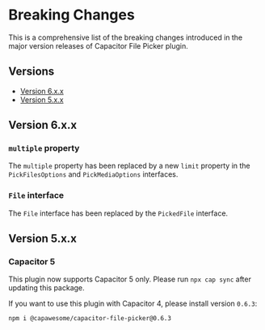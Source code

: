 # Breaking Changes

This is a comprehensive list of the breaking changes introduced in the major version releases of Capacitor File Picker plugin.

## Versions

- [Version 6.x.x](#version-6xx)
- [Version 5.x.x](#version-5xx)

## Version 6.x.x

### `multiple` property

The `multiple` property has been replaced by a new `limit` property in the `PickFilesOptions` and `PickMediaOptions` interfaces.

### `File` interface

The `File` interface has been replaced by the `PickedFile` interface.

## Version 5.x.x

### Capacitor 5

This plugin now supports Capacitor 5 only. Please run `npx cap sync` after updating this package.

If you want to use this plugin with Capacitor 4, please install version `0.6.3`:

```
npm i @capawesome/capacitor-file-picker@0.6.3
```
